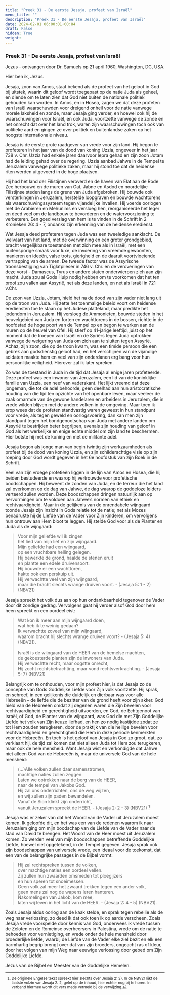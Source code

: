 ```yaml
---
title: "Preek 31 - De eerste Jesaja, profeet van Israël"
menu_title: ""
description: "Preek 31 - De eerste Jesaja, profeet van Israël"
date: 2024-02-01 06:00:01+00:84
draft: False
hidden: True
weight:
---
```

### Preek 31 - De eerste Jesaja, profeet van Israël

Jezus - ontvangen door Dr. Samuels op 21 april 1960, Washington, DC, USA.

Hier ben ik, Jezus.

Jesaja, zoon van Amos, staat bekend als de profeet van het geloof in God bij uitstek, waarin dit geloof wordt toegepast op de natie Juda als geheel, en diende om te laten zien dat God niet buiten de nationale politiek gehouden kan worden. In Amos, en in Hosea, zagen we dat deze profeten van Israël waarschuwden voor dreigend onheil voor de natie vanwege morele laksheid en zonde, maar Jesaja ging verder, en hoewel ook hij de waarschuwingen voor Israël, en ook Juda, voortzette vanwege de zonde en het onrecht dat over het land trok, waren zijn waarschuwingen toch ook van politieke aard en gingen ze over politiek en buitenlandse zaken op het hoogste internationale niveau.

Jesaja is de eerste grote raadgever van vrede voor zijn land. Hij begon te profeteren in het jaar van de dood van koning Uzzia, ongeveer in het jaar 738 v. Chr. Uzzia had enkele jaren daarvoor lepra gehad en zijn zoon Jotam had de leiding gehad over de regering. Uzzia aanbad Jahwe in de Tempel te Jeruzalem vanwege politieke zaken, maar hij stond toe dat de heidense riten werden uitgevoerd in de hoge plaatsen.

Hij had het land der Filistijnen veroverd en de haven van Elat aan de Rode Zee herbouwd en de muren van Gat, Jabne en Asdod en noordelijke Filistijnse steden langs de grens van Juda afgebroken. Hij bouwde ook versterkingen in Jeruzalem, herstelde loopgraven en bouwde wachttorens als waarschuwingssysteem tegen vijandelijke invallen. Hij voerde oorlogen met de Arabieren en Mehunims en versloeg hen, reorganiseerde het leger en deed veel om de landbouw te bevorderen en de watervoorziening te verbeteren. Een goed verslag van hem is te vinden in de Schrift in 2 Kronieken 26: 4 - 7, ondanks zijn erkenning van de heidense eredienst.

Wat Jesaja deed profeteren tegen Juda was een tweeledige aanklacht. De welvaart van het land, met de overwinning en een groter grondgebied, bracht vergelijkbare toestanden met zich mee als in Israël, met een buitensporige smaak voor luxe, de invoering van vreemde gewoonten, manieren en ideeën, valse trots, gierigheid en de daaruit voortvloeiende vertrapping van de armen. De tweede factor was de Assyrische troonsbestijging van Tiglatpileser in 746 v. Chr. en de veroveringen van deze vorst - Damascus, Tyrus en andere staten onderwierpen zich aan zijn macht. Juda zou al Gods Hulp nodig hebben om te voorkomen dat het ten prooi zou vallen aan Assyrië, net als deze landen, en net als Israël in 721 v.Chr.

De zoon van Uzzia, Jotam, hield het na de dood van zijn vader niet lang uit op de troon van Juda. Hij zette het toenmalige beleid voort om heidense erediensten toe te staan op het Judese platteland, maar predikte het jodendom in Jeruzalem. Hij versloeg de Ammonieten, bouwde steden in het heuvelgebied van Juda en forten en wachttorens in de bossen, richtte in de hoofdstad de hoge poort van de Tempel op en begon te werken aan de muren op de heuvel van Ofel. Hij stierf op 41-jarige leeftijd, juist op het moment dat de troepen van Israël en de Syriërs tegen Juda optrokken vanwege de weigering van Juda om zich aan te sluiten tegen Assyrië. Achaz, zijn zoon, die op de troon kwam, was een timide persoon die een gebrek aan godsdienstig geloof had, en het verschijnen van de vijandige soldaten maakte hem en veel van zijn onderdanen erg bang voor hun persoonlijke veiligheid. Hierover zal ik later spreken.

Zo was de toestand in Juda in de tijd dat Jesaja al enige jaren profeteerde. Deze profeet was een inwoner van Jeruzalem, een lid van de koninklijke familie van Uzzia, een neef van vaderskant. Het lijkt vreemd dat deze jongeman, die tot de adel behoorde, geen deelhad aan hun aristocratische houding van die tijd ten opzichte van het openbare leven, maar veeleer de zaak omarmde van de gewone handelaren en arbeiders in Jeruzalem, die in vrede wilden blijven met de andere volken in de omgeving. Maar toen ik erop wees dat de profeten standvastig waren geweest in hun standpunt voor vrede, als tegen geweld en oorlogsvoering, dan kan men zijn standpunt tegen het bondgenootschap van Juda met andere landen om Assyrië te bestrijden beter begrijpen, evenals zijn houding van geloof in God als het werkelijke en enige echte middel om zijn land te beschermen. Hier botste hij met de koning en met de militante adel.

Jesaja begon als jonge man van begin twintig zijn werkzaamheden als profeet bij de dood van koning Uzzia, en zijn schilderachtige visie op zijn roeping door God wordt gegeven in het 6e hoofdstuk van zijn Boek in de Schrift.

Veel van zijn vroege profetieën liggen in de lijn van Amos en Hosea, die hij beiden bestudeerde en waarop hij vertrouwde voor profetische boodschappen. Hij beweent de zonden van Juda, en de terreur die het land zal overkomen op de dag van Jahwe, de dag waarop de goddeloze leiders verteerd zullen worden. Deze boodschappen dringen natuurlijk aan op hervormingen om te voldoen aan Jahwe’s normen van ethiek en rechtvaardigheid. Maar in de gelijkenis van de onrendabele wijngaard toonde Jesaja zijn inzicht in Gods relatie tot de natie; net als Mozes benadrukte hij de Liefde van de Vader voor Zijn kinderen, om vervolgens hun ontrouw aan Hem bloot te leggen. Hij stelde God voor als de Planter en Juda als de wijngaard:

> Voor mijn geliefde wil ik zingen  
het lied van mijn lief en zijn wijngaard.  
Mijn geliefde had een wijngaard,  
op een vruchtbare helling gelegen.  
Hij bewerkte de grond, haalde de stenen eruit  
en plantte een edele druivensoort.  
Hij bouwde er een wachttoren,  
hakte ook een perskuip uit.  
Hij verwachtte veel van zijn wijngaard,  
maar die bracht slechts wrange druiven voort. - (Jesaja 5: 1 - 2) (NBV21)

Jesaja spreekt het volk dus aan op hun ondankbaarheid tegenover de Vader door dit zondige gedrag. Vervolgens gaat hij verder alsof God door hem heen spreekt en een oordeel eist:

> Wat kon ik meer aan mijn wijngaard doen,  
wat heb ik te weinig gedaan?  
Ik verwachtte zoveel van mijn wijngaard,  
waarom bracht hij slechts wrange druiven voort? - (Jesaja 5: 4) (NBV21).
<br><br>
> Israël is de wijngaard van de HEER van de hemelse machten,  
de gekoesterde planten zijn de inwoners van Juda.  
Hij verwachtte recht, maar oogstte onrecht,  
Hij zocht rechtsbetrachting, maar vond rechtsverkrachting. - (Jesaja 5: 7) (NBV21)

Belangrijk om te onthouden, voor mijn profeet hier, is dat Jesaja zo de conceptie van Gods Goddelijke Liefde voor Zijn volk voortzette. Hij sprak, en schreef, in een gelijkenis die duidelijk en dierbaar was voor alle Hebreeën – de liefde die de bezitter van de grond heeft voor zijn akker. God hield van de Hebreeën omdat zij degenen waren die Zijn bevelen voor rechtvaardigheid en gerechtigheid uitvoerden, en God, de Echtgenoot van Israël, of God, de Planter van de wijngaard, was God die met Zijn Goddelijke Liefde het volk van Zijn keuze liefhad, en hen zo nodig kastijdde zodat ze tot Hem zouden terugkeren, door de praktijk van die heilige bevelen voor rechtvaardigheid en gerechtigheid die Hem in deze periode kenmerkten voor de Hebreeën. En toch is het geloof van Jesaja in God zo groot, dat, zo verklaart hij, de tijd zal komen dat niet alleen Juda tot Hem zou terugkeren, maar ook de hele mensheid. Want Jesaja wist en verkondigde dat Jahwe niet alleen God van de Hebreeën is, maar de universele God van de hele mensheid:

> (…)Alle volken zullen daar samenstromen,  
machtige naties zullen zeggen:  
Laten we optrekken naar de berg van de HEER,  
naar de tempel van Jakobs God.  
Hij zal ons onderrichten, ons de weg wijzen,  
en wij zullen zijn paden bewandelen.  
Vanaf de Sion klinkt zijn onderricht,  
vanuit Jeruzalem spreekt de HEER. - (Jesaja 2: 2 - 3) (NBV21) [^1]

Jesaja was er zeker van dat het Woord van de Vader uit Jeruzalem moest komen. Ik geloofde dit, en het was een van de redenen waarom ik naar Jeruzalem ging om mijn boodschap van de Liefde van de Vader naar de stad van David te brengen. Het Woord van de Heer moest uit Jeruzalem komen. Zo werden veel van mijn boodschappen betreffende Goddelijke Liefde, hoewel niet opgetekend, in de Tempel gegeven. Jesaja sprak ook zijn boodschappen van universele vrede, een ideaal voor de toekomst, dat een van de belangrijke passages in de Bijbel vormt:

> Hij zal rechtspreken tussen de volken,  
over machtige naties een oordeel vellen.  
Zij zullen hun zwaarden omsmeden tot ploegijzers  
en hun speren tot snoeimessen.  
Geen volk zal meer het zwaard trekken tegen een ander volk,  
geen mens zal nog de wapens leren hanteren.  
Nakomelingen van Jakob, kom mee,  
laten wij leven in het licht van de HEER. - (Jesaja 2: 4 - 5) (NBV21).

Zoals Jesaja aldus oorlog aan de kaak stelde, en sprak tegen rebellie als de weg naar verlossing, zo deed ik dat ook toen ik op aarde verscheen. Zoals Jesaja vrede voorspelde door kennis van God, onderwees ik vrede tussen de Zeloten en de Romeinse overheersers in Palestina, vrede om de natie te behoeden voor vernietiging, en vrede onder de hele mensheid door broederlijke liefde, waarbij de Liefde van de Vader elke ziel bezit en elk een barmhartig begrip brengt over dat van zijn broeders, ongeacht ras of kleur, door het volgen van mijn Weg naar eeuwige verlossing door gebed om Zijn Goddelijke Liefde.

Jezus van de Bijbel en Meester van de Goddelijke Hemelen.
<small>

[^1]: De originele Engelse tekst spreekt hier slechts over Jesaja 2: 3). In de NBV21 lijkt de laatste volzin van Jesaja 2: 2, gelet op de inhoud, hier echter nog bij te horen. In verband hiermee wordt dit vers mede vermeld bij de verwijzing.

